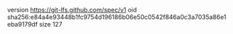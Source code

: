 version https://git-lfs.github.com/spec/v1
oid sha256:e84a4e93448b1fc9754d196186b06e50c0542f846a0c3a7035a86e1eba9179df
size 127
